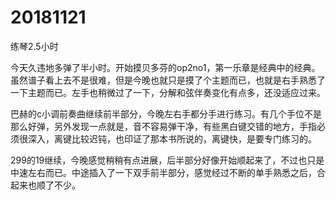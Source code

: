 # 20181121

练琴2.5小时

今天久违地多弹了半小时。开始摸贝多芬的op2no1，第一乐章是经典中的经典。虽然谱子看上去不是很难，但是今晚也就只是摸了个主题而已，也就是右手熟悉了一下主题而已。左手也稍微过了一下，分解和弦伴奏变化有点多，还没适应过来。

巴赫的c小调前奏曲继续前半部分，今晚左右手都分手进行练习。有几个手位不是那么好弹，另外发现一点就是，音不容易弹干净，有些黑白键交错的地方，手指必须很深入，离键比较迟钝，也印证了那本书所说的，离键快，是要专门练习的。

299的19继续，今晚感觉稍稍有点进展，后半部分好像开始顺起来了，不过也只是中速左右而已。中途插入了一下双手前半部分，感觉经过不断的单手熟悉之后，合起来也顺了不少。
